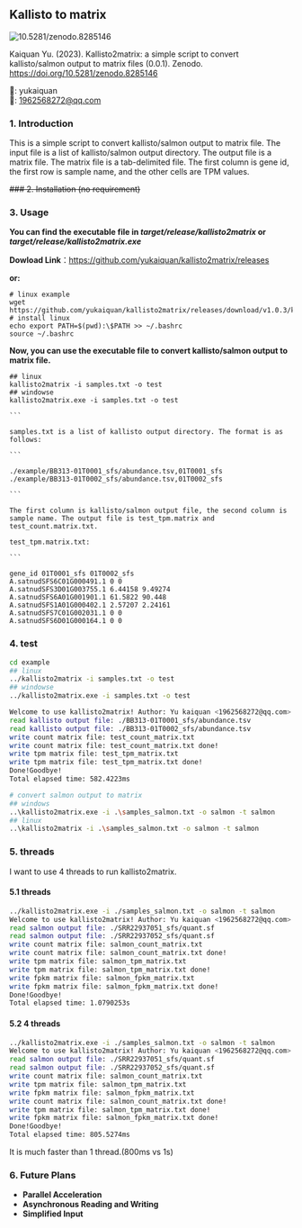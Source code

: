 ## Kallisto to matrix

<img data-toggle="modal" data-target="[data-modal='10.5281/zenodo.8285146']" src="https://zenodo.org/badge/DOI/10.5281/zenodo.8285146.svg" alt="10.5281/zenodo.8285146">

Kaiquan Yu. (2023). Kallisto2matrix: a simple script to convert kallisto/salmon output to matrix files (0.0.1). Zenodo. https://doi.org/10.5281/zenodo.8285146

🙈: yukaiquan
<br/>
📧: 1962568272@qq.com

### 1. Introduction

This is a simple script to convert kallisto/salmon output to matrix file. The input file is a list of kallisto/salmon output directory. The output file is a matrix file. The matrix file is a tab-delimited file. The first column is gene id, the first row is sample name, and the other cells are TPM values.

~~### 2. Installation (no requirement)~~

### 3. Usage

**You can find the executable file in _target/release/kallisto2matrix_ or _target/release/kallisto2matrix.exe_**

**Dowload Link**：https://github.com/yukaiquan/kallisto2matrix/releases

**or:**

```she
# linux example
wget https://github.com/yukaiquan/kallisto2matrix/releases/download/v1.0.3/kallisto2matrix
# install linux
echo export PATH=$(pwd):\$PATH >> ~/.bashrc
source ~/.bashrc
```

**Now, you can use the executable file to convert kallisto/salmon output to matrix file.**

````
## linux
kallisto2matrix -i samples.txt -o test
## windowse
kallisto2matrix.exe -i samples.txt -o test

```

samples.txt is a list of kallisto output directory. The format is as follows:

```

./example/BB313-01T0001_sfs/abundance.tsv,01T0001_sfs
./example/BB313-01T0002_sfs/abundance.tsv,01T0002_sfs

```

The first column is kallisto/salmon output file, the second column is sample name. The output file is test_tpm.matrix and test_count.matrix.txt.

test_tpm.matrix.txt:

```

gene_id 01T0001_sfs 01T0002_sfs
A.satnudSFS6C01G000491.1 0 0
A.satnudSFS3D01G003755.1 6.44158 9.49274
A.satnudSFS6A01G001901.1 61.5822 90.448
A.satnudSFS1A01G000402.1 2.57207 2.24161
A.satnudSFS7C01G002031.1 0 0
A.satnudSFS6D01G000164.1 0 0

````

### 4. test

```bash
cd example
## linux
../kallisto2matrix -i samples.txt -o test
## windowse
../kallisto2matrix.exe -i samples.txt -o test

Welcome to use kallisto2matrix! Author: Yu kaiquan <1962568272@qq.com>
read kallisto output file: ./BB313-01T0001_sfs/abundance.tsv
read kallisto output file: ./BB313-01T0002_sfs/abundance.tsv
write count matrix file: test_count_matrix.txt
write count matrix file: test_count_matrix.txt done!
write tpm matrix file: test_tpm_matrix.txt
write tpm matrix file: test_tpm_matrix.txt done!
Done!Goodbye!
Total elapsed time: 582.4223ms

# convert salmon output to matrix
## windows
..\kallisto2matrix.exe -i .\samples_salmon.txt -o salmon -t salmon
## linux
..\kallisto2matrix -i .\samples_salmon.txt -o salmon -t salmon

```

### 5. threads

I want to use 4 threads to run kallisto2matrix.

#### 5.1 threads

```bash
../kallisto2matrix.exe -i ./samples_salmon.txt -o salmon -t salmon
Welcome to use kallisto2matrix! Author: Yu kaiquan <1962568272@qq.com>
read salmon output file: ./SRR22937051_sfs/quant.sf
read salmon output file: ./SRR22937052_sfs/quant.sf
write count matrix file: salmon_count_matrix.txt
write count matrix file: salmon_count_matrix.txt done!
write tpm matrix file: salmon_tpm_matrix.txt
write tpm matrix file: salmon_tpm_matrix.txt done!
write fpkm matrix file: salmon_fpkm_matrix.txt
write fpkm matrix file: salmon_fpkm_matrix.txt done!
Done!Goodbye!
Total elapsed time: 1.0790253s
```

#### 5.2 4 threads

```bash
../kallisto2matrix.exe -i ./samples_salmon.txt -o salmon -t salmon
Welcome to use kallisto2matrix! Author: Yu kaiquan <1962568272@qq.com>
read salmon output file: ./SRR22937051_sfs/quant.sf
read salmon output file: ./SRR22937052_sfs/quant.sf
write count matrix file: salmon_count_matrix.txt
write tpm matrix file: salmon_tpm_matrix.txt
write fpkm matrix file: salmon_fpkm_matrix.txt
write count matrix file: salmon_count_matrix.txt done!
write tpm matrix file: salmon_tpm_matrix.txt done!
write fpkm matrix file: salmon_fpkm_matrix.txt done!
Done!Goodbye!
Total elapsed time: 805.5274ms
```

It is much faster than 1 thread.(800ms vs 1s)

### 6. Future Plans

- **Parallel Acceleration**
- **Asynchronous Reading and Writing**
- **Simplified Input**
